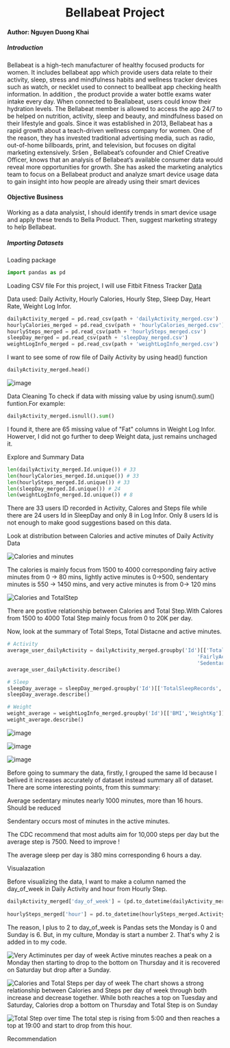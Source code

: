 <h1 align="center">Bellabeat Project</h1>

#### Author: Nguyen Duong Khai

##### Introduction

Bellabeat is a high-tech manufacturer of healthy focused products for women. It includes bellabeat app which provide users data relate to their activity, sleep, stress and mindfulness habits and wellness tracker devices such as watch, or necklet used to connect to beallbeat app checking health information. In addition , the product provide a water bottle exams water intake every day. When connected to Beallabeat, users could know their hydration levels. The Bellabeat member is allowed to access the app  24/7 to be helped on nutrition, activity, sleep and beauty, and mindfulness based on their lifestyle and goals. Since it was established in 2013, Bellabeat has a rapid growth about a teach-driven wellness company for women. One of the reason, they has invested traditional advertising media, such as radio, out-of-home billboards, print, and television, but focuses on digital marketing extensively. Sršen , Bellabeat’s cofounder and Chief Creative Officer, knows that an analysis of Bellabeat’s available consumer data would reveal more opportunities for growth. She has asked the marketing analytics team to focus on a Bellabeat product and analyze smart device usage data to gain insight into how people are already using their smart devices

#### Objective Business
Working as a data analysist, I should identify trends in smart device usage and apply these trends to Bella Product. Then, suggest marketing strategy to help Bellabeat.
##### Importing Datasets 
Loading package

``` Python
import pandas as pd
```
Loading CSV file
 For this project, I will use Fitbit Fitness Tracker [Data](https://www.kaggle.com/arashnic/fitbit)
 
Data used: Daily Activity, Hourly Calories, Hourly Step, Sleep Day, Heart Rate, Weight Log Infor.

``` Python
dailyActivity_merged = pd.read_csv(path + 'dailyActivity_merged.csv')
hourlyCalories_merged = pd.read_csv(path + 'hourlyCalories_merged.csv')
hourlySteps_merged = pd.read_csv(path + 'hourlySteps_merged.csv')
sleepDay_merged = pd.read_csv(path + 'sleepDay_merged.csv')
weightLogInfo_merged = pd.read_csv(path + 'weightLogInfo_merged.csv')
```
I want to see some of row file of Daily Activity by using head() function
``` Python
dailyActivity_merged.head()
```
![image](https://user-images.githubusercontent.com/58326661/158985838-2aee9f07-a6fc-44f4-887a-e46f3ecf15ca.png)

Data Cleaning
To check if data with missing value by using isnum().sum() funtion.For example:
```Python
dailyActivity_merged.isnull().sum()
```
I found it, there are 65 missing value of "Fat" columns in Weight Log Infor. Howerver, I did not go further to deep Weight data, just remains unchaged it.

Explore and Summary Data
```Python
len(dailyActivity_merged.Id.unique()) # 33
len(hourlyCalories_merged.Id.unique()) # 33
len(hourlySteps_merged.Id.unique()) # 33
len(sleepDay_merged.Id.unique()) # 24
len(weightLogInfo_merged.Id.unique()) # 8
```
There are 33 users ID recorded in Activity, Calores and Steps file while there are 24 users Id in SleepDay and only 8 in Log Infor. Only 8 users Id is not enough to make good suggestions based on this data.

Look at distribution between Calories and active minutes of Daily Activity Data

![Calories and minutes](https://user-images.githubusercontent.com/58326661/159021203-ff84030d-a172-40c1-84ee-3ca1906a0394.png)


The calories is mainly focus from 1500 to 4000 corresponding fairy active minutes from 0 -> 80 mins, lightly active minutes is 0->500, sendentary minutes is 550 -> 1450 mins, and very active minutes is from 0-> 120 mins 




![Calories and TotalStep](https://user-images.githubusercontent.com/58326661/159027233-50c27c0b-d99f-4903-867b-58eb66cf2a60.png)

There are postive relationship between Calories and Total Step.With Calores from 1500 to 4000 Total Step mainly focus from 0 to 20K per day.


Now, look at the summary of Total Steps, Total Distacne and active minutes.
``` Python
# Activity
average_user_dailyActivity = dailyActivity_merged.groupby('Id')[['TotalSteps','TotalDistance','VeryActiveMinutes',
                                                              'FairlyActiveMinutes','LightlyActiveMinutes',
                                                              'SedentaryMinutes','Calories']].mean()
average_user_dailyActivity.describe()

# Sleep
sleepDay_average = sleepDay_merged.groupby('Id')[['TotalSleepRecords', 'TotalMinutesAsleep','TotalTimeInBed']].mean()
sleepDay_average.describe()

# Weight
weight_average = weightLogInfo_merged.groupby('Id')[['BMI','WeightKg']].mean()
weight_average.describe()
```
 
 ![image](https://user-images.githubusercontent.com/58326661/159144048-cf502323-33e2-407a-b09b-79ee307fc4a9.png)
 
 ![image](https://user-images.githubusercontent.com/58326661/159145511-14ce2240-7a08-49be-af3e-979f5ae034a7.png)
 
 ![image](https://user-images.githubusercontent.com/58326661/159144152-3c4c49e3-08b5-418a-a915-80414fc90675.png)     


Before going to summary the data, firstly, I grouped the same Id because I belived it increases accurately of dataset instead summary all of dataset.
There are some interesting points, from this summary:

Average sedentary minutes nearly 1000 minutes, more than 16 hours. Should be reduced

Sendentary occurs most of minutes in the active minutes.

The CDC recommend that most adults aim for 10,000 steps per day but the average step is 7500. Need to improve !

The average sleep per day is 380 mins corresponding 6 hours a day. 


Visualazation

Before visualizing the data, I want to make a column named the day_of_week in Daily Activity and hour from Hourly Step.
```Python
dailyActivity_merged['day_of_week'] = (pd.to_datetime(dailyActivity_merged.ActivityDate)
                                                                          .dt.dayofweek) + 2
hourlySteps_merged['hour'] = pd.to_datetime(hourlySteps_merged.ActivityHour).dt.hour
```
The reason, I plus to 2 to day_of_week is Pandas sets the Monday is 0 and Sunday is 6. But, in my culture, Monday is start a number 2. That's why 2 is added in to my code.

![Very Actiminutes per day of week](https://user-images.githubusercontent.com/58326661/159218449-825019d3-30d3-4ff5-bb57-fb84d9572fe6.png)
Active minutes reaches a peak on a Monday then starting to drop to the bottom on Thursday and it is recovered on Saturday but drop after a Sunday.

![Calories and Total Steps per day of week](https://user-images.githubusercontent.com/58326661/159219155-fe6c48dd-9a0c-4e9d-8165-ed0810e549d1.png)
The chart shows a strong relationship between Calories and Steps per day of week through both increase and decrease together. While both reaches a top on Tuesday and Saturday, Calories drop a bottom on Thursday and Total Step is on Sunday


![Total Step  over time](https://user-images.githubusercontent.com/58326661/159219240-d8dae87b-0bae-4302-a144-8f6fab5b6068.png)
The total step is rising from 5:00 and then reaches a top at 19:00 and start to drop from this hour.

Recommendation



